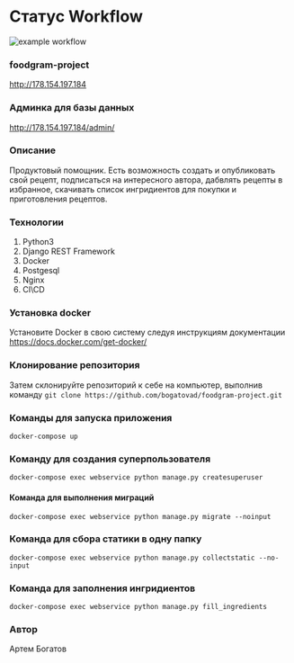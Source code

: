 # Статус Workflow
![example workflow](https://github.com/bogatovad/foodgram-project/actions/workflows/foodgram_workflow.yml/badge.svg)
### foodgram-project
http://178.154.197.184
### Админка для базы данных
http://178.154.197.184/admin/
### Описание
Продуктовый помощник.
Есть возможность создать и опубликовать свой рецепт,
подписаться на интересного автора, дабвлять рецепты в избранное,
скачивать список ингридиентов для покупки и приготовления рецептов.
### Технологии
1. Python3
2. Django REST Framework
3. Docker
4. Postgesql
5. Nginx
6. CI\CD
### Установка docker
Установите Docker в свою систему следуя инструкциям документации
https://docs.docker.com/get-docker/
### Клонирование репозитория
Затем склонируйте репозиторий к себе на компьютер, выполнив команду
```git clone https://github.com/bogatovad/foodgram-project.git```
### Команды для запуска приложения
```docker-compose up```
### Команду для создания суперпользователя
```docker-compose exec webservice python manage.py createsuperuser```
#### Команда для выполнения миграций
```docker-compose exec webservice python manage.py migrate --noinput```
### Команда для сбора статики в одну папку
```docker-compose exec webservice python manage.py collectstatic --no-input```
### Команда для заполнения ингридиентов
```docker-compose exec webservice python manage.py fill_ingredients```
### Автор
Артем Богатов
